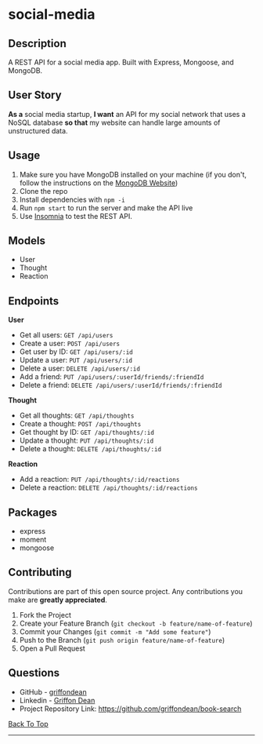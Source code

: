 # social-media

## Description

A REST API for a social media app. Built with Express, Mongoose, and MongoDB.

## User Story

**As a** social media startup, **I want** an API for my social network that uses a NoSQL database **so that** my website can handle large amounts of unstructured data.

## Usage

1. Make sure you have MongoDB installed on your machine (if you don't, follow the instructions on the [MongoDB Website](https://docs.mongodb.com/manual/installation/))
2. Clone the repo
3. Install dependencies with `npm -i`
4. Run `npm start` to run the server and make the API live
5. Use [Insomnia](https://insomnia.rest/) to test the REST API.

## Models

- User
- Thought
- Reaction

## Endpoints
**User**

- Get all users:        `GET /api/users`
- Create a user:        `POST /api/users`
- Get user by ID:       `GET /api/users/:id`
- Update a user:        `PUT /api/users/:id`
- Delete a user:        `DELETE /api/users/:id`
- Add a friend:         `PUT /api/users/:userId/friends/:friendId`
- Delete a friend:      `DELETE /api/users/:userId/friends/:friendId`

**Thought**

- Get all thoughts:     `GET /api/thoughts`
- Create a thought:     `POST /api/thoughts`
- Get thought by ID:    `GET /api/thoughts/:id`
- Update a thought:     `PUT /api/thoughts/:id`
- Delete a thought:     `DELETE /api/thoughts/:id`

**Reaction**

- Add a reaction:       `PUT /api/thoughts/:id/reactions`
- Delete a reaction:    `DELETE /api/thoughts/:id/reactions`

## Packages

- express
- moment
- mongoose

## Contributing

Contributions are part of this open source project. Any contributions you make are **greatly appreciated**.

1. Fork the Project
2. Create your Feature Branch (`git checkout -b feature/name-of-feature`)
3. Commit your Changes (`git commit -m "Add some feature"`)
4. Push to the Branch (`git push origin feature/name-of-feature`)
5. Open a Pull Request


## Questions

- GitHub - [griffondean](https://github.com/griffondean/)
- Linkedin - [Griffon Dean](https://www.linkedin.com/in/griffon-dean-433088111/)
- Project Repository Link: https://github.com/griffondean/book-search

[Back To Top](#book-search)

---